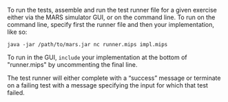 To run the tests, assemble and run the test runner file for a given exercise either via the MARS simulator GUI, or on the command line. To run on the command line,
specify first the runner file and then your implementation, like so:

    java -jar /path/to/mars.jar nc runner.mips impl.mips

To run in the GUI, `include` your implementation at the bottom of "runner.mips"
by uncommenting the final line.

The test runner will either complete with a “success” message or terminate on a failing test with a message specifying the input for which that test failed.
